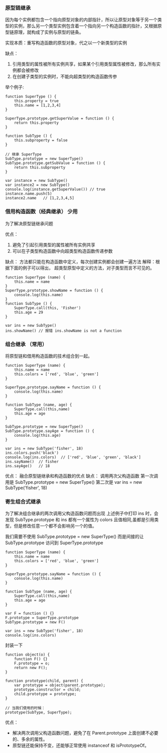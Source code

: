 ### 原型链继承

因为每个实例都包含一个指向原型对象的内部指针，所以让原型对象等于另一个类型的实例，那么另一个类型实例包含着一个指向另一个构造函数的指针，又根据原型链原理，就构成了实例与原型的链条。

实现本质：重写构造函数的原型对象，代之以一个新类型的实例

缺点：
1. 引用类型的属性被所有实例共享，如果某个引用类型属性被修改，那么所有实例都会被修改
2. 在创建子类型的实例时，不能向超类型的构造函数传参

举个例子:
```
function SuperType () {
    this.property = true
    this.name = [1,2,3,4]
}

SuperType.prototype.getSuperValue = function () {
    return this.property
}

function SubType () {
    this.subproperty = false
}

// 继承 SuperType
SubType.prototype = new SuperType()
SubType.prototype.getSubValue = function () {
    return this.subproperty
}

var instance = new SubType()
var instance2 = new SubType()
console.log(instance.getSuperValue()) // true
instance.name.push(5)
instance2.name   // [1,2,3,4,5]
```

### 借用构造函数（经典继承） 少用
为了解决原型链继承问题

优点：
1. 避免了引起引用类型的属性被所有实例共享
2. 可以在子类型构造函数中向超类型构造函数传递参数

缺点：
方法都只能在构造函数中定义，每次创建实例都会创建一遍方法
解释：根据下面的例子可以得出， 超类型原型中定义的方法，对子类型而言不可见的。

```
function SuperType (name) {
    this.name = name
}
SuperType.prototype.showName = function () {
    console.log(this.name)
}
function SubType () {
    SuperType.call(this, 'Fisher')
    this.age = 29
}

var ins = new SubType()
ins.showName() // 报错 ins.showName is not a function
```

### 组合继承 （常用）
将原型链和借用构造函数的技术组合到一起。

```
function SuperType (name) {
    this.name = name
    this.colors = ['red', 'blue', 'green']
}

SuperType.prototype.sayName = function () {
    console.log(this.name)
}

function SubType (name, age) {
    SuperType.call(this,name)
    this.age = age
}

SubType.prototype = new SuperType()
SubType.prototype.sayAge = function () {
    console.log(this.age)
}

var ins = new SubType('fisher', 18)
ins.colors.push('black')
console.log(ins.colors)  // ['red', 'blue', 'green', 'black']
ins.sayName()  // fisher
ins.sayAge()   // 18
```

优点：
    融合原型链继承和构造函数的优点
缺点：
    调用两次父构造函数
    第一次调用是 SubType.prototype = new SuperType()
    第二次是 var ins = new SubType('fisher', 18)

### 寄生组合式继承
为了解决组合继承的两次调用父构造函数问题而出现
上述例子中打印 ins 时，会发现  SubType.prototype 和 ins 都有一个属性为 colors 且值相同,虽都是引用类型，但是修改任意一个都不会影响另一个的值。

我们需要不使用 SubType.prototype = new SuperType() 而是间接的让 SubType.prototype 访问到 SuperType.prototype

```
function SuperType (name) {
    this.name = name
    this.colors = ['red', 'blue', 'green']
}

SuperType.prototype.sayName = function () {
    console.log(this.name)
}

function SubType (name, age) {
    SuperType.call(this,name)
    this.age = age
}

var F = function () {}
F.prototype = SuperType.prototype
SubType.prototype = new F()

var ins = new SubType('fisher', 18)
console.log(ins.colors)

```

封装一下
```
function object(o) {
    function F() {}
    F.prototype = o;
    return new F();
}

function prototype(child, parent) {
    var prototype = object(parent.prototype);
    prototype.constructor = child;
    child.prototype = prototype;
}

// 当我们使用的时候：
prototype(SubType, SuperType);
```

优点：
- 解决两次调用父构造函数问题，避免了在 Parent.prototype 上面创建不必要的、多余的属性。
- 原型链还能保持不变，还能够正常使用 instanceof 和 isPrototypeOf。
